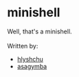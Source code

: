 # minishell
Well, that's a minishell.
<br>
<br>
Written by:
<ul>
    <li><a href="https://github.com/hlib-lyshchuk">hlyshchu</a></li>
    <li><a href="https://github.com/0x416c6941">asagymba</a></li>
</ul>
